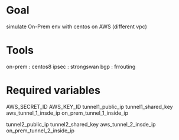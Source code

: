 # Goal
simulate On-Prem env with centos on AWS (different vpc)

# Tools
on-prem : centos8
ipsec   : strongswan
bgp     : frrouting

# Required variables
AWS_SECRET_ID
AWS_KEY_ID
tunnel1_public_ip
tunnel1_shared_key
aws_tunnel_1_insde_ip
on_prem_tunnel_1_inside_ip

tunnel2_public_ip
tunnel2_shared_key
aws_tunnel_2_insde_ip
on_prem_tunnel_2_inside_ip

